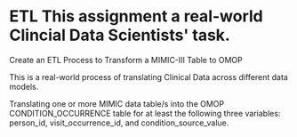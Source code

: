 # ETL This assignment a real-world Clincial Data Scientists' task.

Create an ETL Process to Transform a MIMIC-III Table to OMOP

This is a real-world process of translating Clinical Data across different data models. 

Translating one or more MIMIC data table/s into the OMOP CONDITION_OCCURRENCE table for at least the following three variables: person_id, visit_occurrence_id, and condition_source_value. 

